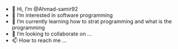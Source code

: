 - 👋 Hi, I’m @Ahmad-samir92
- 👀 I’m interested in software programming 
- 🌱 I’m currently learning how to strat programming and what is the programming
- 💞️ I’m looking to collaborate on ...
- 📫 How to reach me ...

<!---
Ahmad-samir92/Ahmad-samir92 is a ✨ special ✨ repository because its `README.md` (this file) appears on your GitHub profile.
You can click the Preview link to take a look at your changes.
--->

